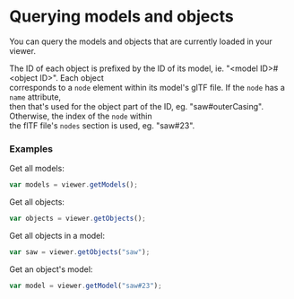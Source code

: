 # Querying models and objects

You can query the models and objects that are currently loaded in your viewer.

The ID of each object is prefixed by the ID of its model, ie. "&lt;model ID&gt;\#&lt;object ID&gt;". Each object  
corresponds to a `node` element within its model's glTF file. If the `node` has a `name` attribute,  
then that's used for the object part of the ID, eg. "saw\#outerCasing". Otherwise, the index of the `node` within  
the flTF file's `nodes` section is used, eg. "saw\#23".

### Examples

Get all models:

```javascript
var models = viewer.getModels();
```

Get all objects:

```javascript
var objects = viewer.getObjects();
```

Get all objects in a model:

```javascript
var saw = viewer.getObjects("saw");
```

Get an object's model:

```javascript
var model = viewer.getModel("saw#23");
```



